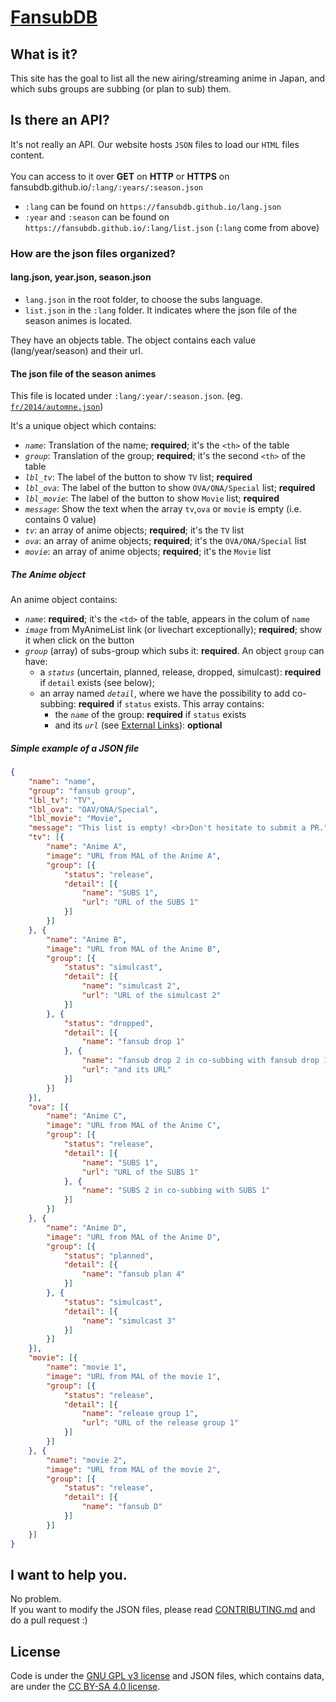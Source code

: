 # [FansubDB][url]

## What is it?

This site has the goal to list all the new airing/streaming anime in Japan, and which subs groups are subbing (or plan to sub) them.

## Is there an API?

It's not really an API.
Our website hosts `JSON` files to load our `HTML` files content.
<br><br>
You can access to it over **GET** on **HTTP** or **HTTPS** on fansubdb.github.io/`:lang/:years/:season.json`
<br>
* `:lang` can be found on `https://fansubdb.github.io/lang.json`
* `:year` and `:season` can be found on `https://fansubdb.github.io/:lang/list.json` (`:lang` come from above)

### How are the json files organized?

#### lang.json, year.json, season.json

* `lang.json` in the root folder, to choose the subs language.
* `list.json` in the `:lang` folder. It indicates where the json file of the season animes is located.

They have an objects table. The object contains each value (lang/year/season) and their url.

#### The json file of the season animes

This file is located under `:lang/:year/:season.json`. (eg. [`fr/2014/automne.json`][automne2014JSON])

It's a unique object which contains:

* *`name`*: Translation of the name; **required**; it's the `<th>` of the table
* *`group`*: Translation of the group; **required**; it's the second `<th>` of the table
* *`lbl_tv`*: The label of the button to show `TV` list; **required**
* *`lbl_ova`*: The label of the button to show `OVA/ONA/Special` list; **required**
* *`lbl_movie`*: The label of the button to show `Movie` list; **required**
* *`message`*: Show the text when the array `tv`,`ova` or `movie` is empty (i.e. contains 0 value)
* *`tv`*: an array of anime objects; **required**; it's the `TV` list
* *`ova`*: an array of anime objects; **required**; it's the `OVA/ONA/Special` list
* *`movie`*: an array of anime objects; **required**; it's the `Movie` list

##### The Anime object

An anime object contains:

* *`name`*: **required**; it's the `<td>` of the table, appears in the colum of `name`
* *`image`* from MyAnimeList link (or livechart exceptionally); **required**; show it when click on the button
* *`group`* (array) of subs-group which subs it: **required**. An object `group` can have:
	* a *`status`* (uncertain, planned, release, dropped, simulcast): **required** if `detail` exists (see below);
	* an array named *`detail`*, where we have the possibility to add co-subbing: **required** if `status` exists. This array contains:
		* the *`name`* of the group: **required** if `status` exists
		* and its *`url`* (see [External Links](#external-links)): **optional**

##### Simple example of a JSON file

```json
{
	"name": "name",
	"group": "fansub group",
	"lbl_tv": "TV",
	"lbl_ova": "OAV/ONA/Special",
	"lbl_movie": "Movie",
	"message": "This list is empty! <br>Don't hesitate to submit a PR.",
	"tv": [{
		"name": "Anime A",
		"image": "URL from MAL of the Anime A",
		"group": [{
			"status": "release",
			"detail": [{
				"name": "SUBS 1",
				"url": "URL of the SUBS 1"
			}]
		}]
	}, {
		"name": "Anime B",
		"image": "URL from MAL of the Anime B",
		"group": [{
			"status": "simulcast",
			"detail": [{
				"name": "simulcast 2",
				"url": "URL of the simulcast 2"
			}]
		}, {
			"status": "dropped",
			"detail": [{
				"name": "fansub drop 1"
			}, {
				"name": "fansub drop 2 in co-subbing with fansub drop 1",
				"url": "and its URL"
			}]
		}]
	}],
	"ova": [{
		"name": "Anime C",
		"image": "URL from MAL of the Anime C",
		"group": [{
			"status": "release",
			"detail": [{
				"name": "SUBS 1",
				"url": "URL of the SUBS 1"
			}, {
				"name": "SUBS 2 in co-subbing with SUBS 1"
			}]
		}]
	}, {
		"name": "Anime D",
		"image": "URL from MAL of the Anime D",
		"group": [{
			"status": "planned",
			"detail": [{
				"name": "fansub plan 4"
			}]
		}, {
			"status": "simulcast",
			"detail": [{
				"name": "simulcast 3"
			}]
		}]
	}],
	"movie": [{
		"name": "movie 1",
		"image": "URL from MAL of the movie 1",
		"group": [{
			"status": "release",
			"detail": [{
				"name": "release group 1",
				"url": "URL of the release group 1"
			}]
		}]
	}, {
		"name": "movie 2",
		"image": "URL from MAL of the movie 2",
		"group": [{
			"status": "release",
			"detail": [{
				"name": "fansub D"
			}]
		}]
	}]
}
```

## I want to help you.

No problem.
<br>
If you want to modify the JSON files, please read [CONTRIBUTING.md][TLDRContributing] and do a pull request :)

## License

Code is under the [GNU GPL v3 license][GPLv3] and JSON files, which contains data, are under the [CC BY-SA 4.0 license][CCBYSA].

[url]: https://fansubdb.github.io
[automne2014JSON]: fr/2014/automne.json
[TLDRContributing]: CONTRIBUTING.md#tddr-modifying-a-json-file
[GPLv3]: https://www.gnu.org/licenses/gpl-3.0.txt
[CCBYSA]: http://creativecommons.org/licenses/by-sa/4.0/
